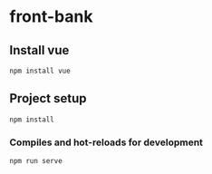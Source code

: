 # front-bank

## Install vue

```
npm install vue
```


## Project setup
```
npm install
```

### Compiles and hot-reloads for development
```
npm run serve
```
